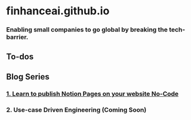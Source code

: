 # finhanceai.github.io

### Enabling small companies to go global by breaking the tech-barrier.

## To-dos

## Blog Series

### [1. Learn to publish Notion Pages on your website No-Code](/blog/blog1/Learn%20to%20publish%20your%20Notion%20Pages%20to%20your%20website%20fed90fa07b414a2ba37903244bff8e4c.md)

### 2. Use-case Driven Engineering (Coming Soon)